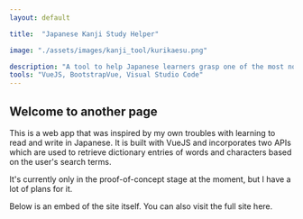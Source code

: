 ```yaml
---
layout: default

title:  "Japanese Kanji Study Helper"

image: "./assets/images/kanji_tool/kurikaesu.png"

description: "A tool to help Japanese learners grasp one of the most notorious writing systems" 
tools: "VueJS, BootstrapVue, Visual Studio Code"
---
```


## Welcome to another page

This is a web app that was inspired by my own troubles with learning to read and write in Japanese. It is built with VueJS and incorporates two APIs which are used to retrieve dictionary entries of words and characters based on the user's search terms.

It's currently only in the proof-of-concept stage at the moment, but I have a lot of plans for it.

Below is an embed of the site itself. You can also visit the full site here. 